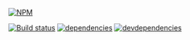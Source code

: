 [![NPM][autostrip-json-comments-icon]][autostrip-json-comments-url]

[![Build status][autostrip-json-comments-ci-image]][autostrip-json-comments-ci-url]
[![dependencies][autostrip-json-comments-dependencies-image]][autostrip-json-comments-dependencies-url]
[![devdependencies][autostrip-json-comments-devdependencies-image]][autostrip-json-comments-devdependencies-url]

[autostrip-json-comments-icon]: https://nodei.co/npm/autostrip-json-comments.png?downloads=true
[autostrip-json-comments-url]: https://npmjs.org/package/autostrip-json-comments
[autostrip-json-comments-ci-image]: https://travis-ci.org/utest/autostrip-json-comments.png?branch=master
[autostrip-json-comments-ci-url]: https://travis-ci.org/utest/autostrip-json-comments
[autostrip-json-comments-dependencies-image]: https://david-dm.org/utest/autostrip-json-comments.png
[autostrip-json-comments-dependencies-url]: https://david-dm.org/utest/autostrip-json-comments
[autostrip-json-comments-devdependencies-image]: https://david-dm.org/utest/autostrip-json-comments/dev-status.png
[autostrip-json-comments-devdependencies-url]: https://david-dm.org/utest/autostrip-json-comments#info=devDependencies
